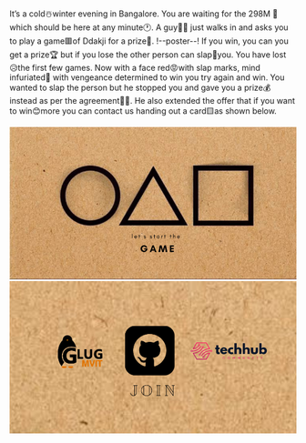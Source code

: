 It’s a cold☃️winter evening in Bangalore.
You are waiting for the 298M 🚏 which should be here at any minute🕐.
A guy👨‍💼 just walks in and asks you to play a game🟥of Ddakji for a prize🎁.
!--poster--!
If you win, you can you get a prize🏆 but if you lose the other person can slap👋you. You have lost 😥the first few games. Now with a face red😡with slap marks, mind infuriated🤯 with vengeance determined to win you try again and win.
You wanted to slap the person but he stopped you and gave you a prize💰instead as per the agreement🤝🏼. He also extended the offer that if you want to win😊more you can contact us handing out a card🟨as shown below.

![Challenge card1](https://github.com/shreyan55/assets/blob/main/1.png)
[![Registration](https://github.com/shreyan55/assets/blob/main/2.png)](https://forms.gle/CpaDHYTSViwzVuxc9)
